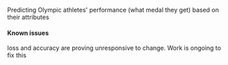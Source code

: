 Predicting Olympic athletes' performance (what medal they get) based on their attributes

#### Known issues

loss and accuracy are proving unresponsive to change. Work is ongoing to fix this

